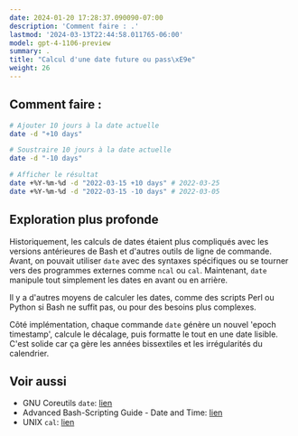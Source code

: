 ```yaml
---
date: 2024-01-20 17:28:37.090090-07:00
description: 'Comment faire : .'
lastmod: '2024-03-13T22:44:58.011765-06:00'
model: gpt-4-1106-preview
summary: .
title: "Calcul d'une date future ou pass\xE9e"
weight: 26
---
```


## Comment faire :
```Bash
# Ajouter 10 jours à la date actuelle
date -d "+10 days"

# Soustraire 10 jours à la date actuelle
date -d "-10 days"

# Afficher le résultat
date +%Y-%m-%d -d "2022-03-15 +10 days" # 2022-03-25
date +%Y-%m-%d -d "2022-03-15 -10 days" # 2022-03-05
```

## Exploration plus profonde
Historiquement, les calculs de dates étaient plus compliqués avec les versions antérieures de Bash et d'autres outils de ligne de commande. Avant, on pouvait utiliser `date` avec des syntaxes spécifiques ou se tourner vers des programmes externes comme `ncal` ou `cal`. Maintenant, `date` manipule tout simplement les dates en avant ou en arrière.

Il y a d'autres moyens de calculer les dates, comme des scripts Perl ou Python si Bash ne suffit pas, ou pour des besoins plus complexes.

Côté implémentation, chaque commande `date` génère un nouvel 'epoch timestamp', calcule le décalage, puis formatte le tout en une date lisible. C'est solide car ça gère les années bissextiles et les irrégularités du calendrier.

## Voir aussi
- GNU Coreutils `date`: [lien](https://www.gnu.org/software/coreutils/manual/html_node/date-invocation.html)
- Advanced Bash-Scripting Guide - Date and Time: [lien](https://tldp.org/LDP/abs/html/datetime.html)
- UNIX `cal`: [lien](https://man7.org/linux/man-pages/man1/cal.1.html)
